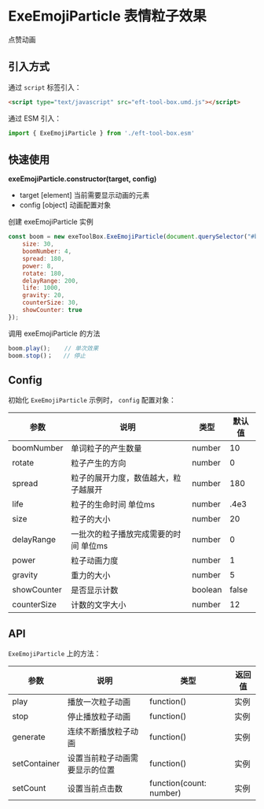 # ExeEmojiParticle 表情粒子效果

点赞动画



## 引入方式

通过 `script` 标签引入：

```html
<script type="text/javascript" src="eft-tool-box.umd.js"></script>
```



通过 ESM 引入：

```javascript
import { ExeEmojiParticle } from './eft-tool-box.esm'
```



## 快速使用

**exeEmojiParticle.constructor(target, config)**

- target   [element]  当前需要显示动画的元素
- config  [object]  动画配置对象



创建 exeEmojiParticle 实例

```javascript
const boom = new exeToolBox.ExeEmojiParticle(document.querySelector("#boom"), {
	size: 30,
	boomNumber: 4,
	spread: 180,
	power: 8,
	rotate: 180,
	delayRange: 200,
	life: 1000,
	gravity: 20,
	counterSize: 30,
	showCounter: true
});
```

调用 exeEmojiParticle 的方法

```javascript
boom.play();    // 单次效果
boom.stop()；   // 停止
```



## Config

初始化 `ExeEmojiParticle` 示例时， `config` 配置对象：

| 参数        | 说明                                  | 类型    | 默认值 |
| ----------- | ------------------------------------- | ------- | ------ |
| boomNumber  | 单词粒子的产生数量                    | number  | 10     |
| rotate      | 粒子产生的方向                        | number  | 0      |
| spread      | 粒子的展开力度，数值越大，粒子越展开  | number  | 180    |
| life        | 粒子的生命时间 单位ms                 | number  | .4e3   |
| size        | 粒子的大小                            | number  | 20     |
| delayRange  | 一批次的粒子播放完成需要的时间 单位ms | number  | 0      |
| power       | 粒子动画力度                          | number  | 1      |
| gravity     | 重力的大小                            | number  | 5      |
| showCounter | 是否显示计数                          | boolean | false  |
| counterSize | 计数的文字大小                        | number  | 12     |



## API

`ExeEmojiParticle` 上的方法：

| 参数         | 说明                           | 类型                    | 返回值 |
| ------------ | ------------------------------ | ----------------------- | ------ |
| play         | 播放一次粒子动画               | function()              | 实例   |
| stop         | 停止播放粒子动画               | function()              | 实例   |
| generate     | 连续不断播放粒子动画           | function()              | 实例   |
| setContainer | 设置当前粒子动画需要显示的位置 | function()              | 实例   |
| setCount     | 设置当前点击数                 | function(count: number) | 实例   |

